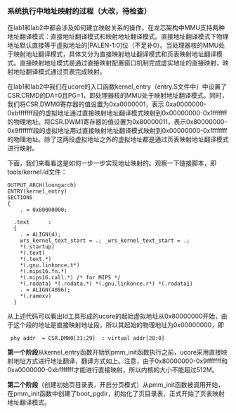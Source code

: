 ### 系统执行中地址映射的过程（大改，待检查）
在lab1和lab2中都会涉及如何建立映射关系的操作，在龙芯架构中MMU支持两种地址翻译模式：直接地址翻译模式和映射地址翻译模式。直接地址翻译模式下物理地址默认直接等于虚拟地址的[PALEN-1:0]位（不足补0）。当处理器核的MMU处于映射地址翻译模式，具体又分为直接映射地址翻译模式和页表映射地址翻译模式。直接映射地址模式是通过直接映射配置窗口机制完成虚实地址的直接映射，映射地址翻译模式通过页表完成映射。

在lab1和lab2中我们在ucore的入口函数kernel_entry（entry.S文件中）中设置了CSR.CRMD的DA=0且PG=1，即处理器核的MMU处于映射地址翻译模式。同时，我们将CSR.DWM0寄存器的值设置为0xa0000001，表示 0xa0000000-0xbfffffff段的虚拟地址通过直接映射地址翻译模式映射到0x00000000-0x1fffffff的物理地址。将CSR.DWM1寄存器的值设置为0x80000011，表示0x80000000-0x9fffffff段的虚拟地址用过直接映射地址翻译模式映射到0x00000000-0x1fffffff的物理地址。除了这两段虚拟地址之外的虚拟地址都是通过页表映射地址翻译模式进行映射。

下面，我们来看看这是如何一步一步实现地址映射的。观察一下链接脚本，即tools/kernel.ld文件：
```
OUTPUT_ARCH(loongarch)
ENTRY(kernel_entry)
SECTIONS
{
    . = 0x80000000;

  .text      :
  {
    . = ALIGN(4);
    wrs_kernel_text_start = .; _wrs_kernel_text_start = .;
    *(.startup)
    *(.text) 
    *(.text.*)
    *(.gnu.linkonce.t*)
    *(.mips16.fn.*) 
    *(.mips16.call.*) /* for MIPS */
    *(.rodata) *(.rodata.*) *(.gnu.linkonce.r*) *(.rodata1)
    . = ALIGN(4096);
    *(.ramexv)
  }
```
从上述代码可以看出ld工具形成的ucore的起始虚拟地址从0x80000000开始，由于这个段的地址是直接映射地址段，所以其起始的物理地址为0x00000000，即

```
 phy addr  = CSR.DMW0[31:29]  : virtual addr[28:0] 
```

**第一个阶段**从kernel_entry函数开始到pmm_init函数执行之前，ucore采用直接映射地址方式进行地址翻译，翻译方式如上。注意，由于0x80000000-0x9fffffff和0xa0000000-0xbfffffff才能进行直接映射，所以内核的大小不能超过512M。

**第二个阶段**（创建初始页目录表，开启分页模式）从pmm_init函数被调用开始，在pmm_init函数中创建了boot_pgdir，初始化了页目录表，正式开始了页表映射地址翻译模式。

